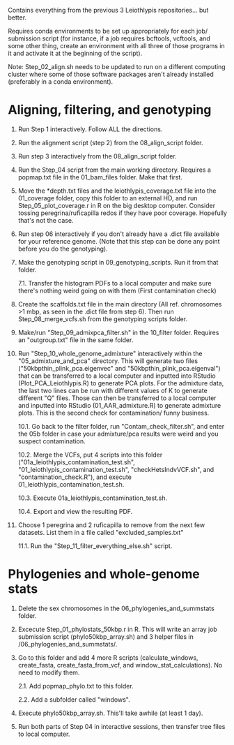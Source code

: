 Contains everything from the previous 3 Leiothlypis repositories... but better. 

Requires conda environments to be set up appropriately for each job/ submission script (for instance, if a job requires bcftools, vcftools, and some other thing, create an environment with all three of those programs in it and activate it at the beginning of the script). 

Note: Step_02_align.sh needs to be updated to run on a different computing cluster where some of those software packages aren't already installed (preferably in a conda environment). 

# Aligning, filtering, and genotyping
1. Run Step 1 interactively. Follow ALL the directions. 

2. Run the alignment script (step 2) from the 08_align_script folder.

3. Run step 3 interactively from the 08_align_script folder. 

4. Run the Step_04 script from the main working directory. Requires a popmap.txt file in the 01_bam_files folder. Make that first. 

5. Move the *depth.txt files and the leiothlypis_coverage.txt file into the 01_coverage folder, copy this folder to an external HD, and run Step_05_plot_coverage.r in R on the big desktop computer. Consider tossing peregrina/ruficapilla redos if they have poor coverage. Hopefully that's not the case.

6. Run step 06 interactively if you don't already have a .dict file available for your reference genome. (Note that this step can be done any point before you do the genotyping).

7. Make the genotyping script in 09_genotyping_scripts. Run it from that folder.

    7.1. Transfer the histogram PDFs to a local computer and make sure there's nothing weird going on with them (First contamination check)

8. Create the scaffolds.txt file in the main directory (All ref. chromosomes >1 mbp, as seen in the .dict file from step 6). Then run Step_08_merge_vcfs.sh from the genotyping scripts folder. 

9. Make/run "Step_09_admixpca_filter.sh" in the 10_filter folder. Requires an "outgroup.txt" file in the same folder.
    
10. Run "Step_10_whole_genome_admixture" interactively within the "05_admixture_and_pca" directory. This will generate two files ("50kbpthin_plink_pca.eigenvec" and "50kbpthin_plink_pca.eigenval") that can be transferred to a local computer and inputted into RStudio (Plot_PCA_Leiothlypis.R) to generate PCA plots. For the admixture data, the last two lines can be run with different values of K to generate different "Q" files. Those can then be transferred to a local computer and inputted into RStudio (01_AAR_admixture.R) to generate admixture plots. This is the second check for contamination/ funny business. 

    10.1. Go back to the filter folder, run "Contam_check_filter.sh", and enter the 05b folder in case your admixture/pca results were weird and you suspect contamination.

    10.2. Merge the VCFs, put 4 scripts into this folder ("01a_leiothlypis_contamination_test.sh", "01_leiothlypis_contamination_test.sh", "checkHetsIndvVCF.sh", and "contamination_check.R"), and execute 01_leiothlypis_contamination_test.sh. 

    10.3. Execute 01a_leiothlypis_contamination_test.sh.

    10.4. Export and view the resulting PDF. 

11. Choose 1 peregrina and 2 ruficapilla to remove from the next few datasets. List them in a file called "excluded_samples.txt"

    11.1. Run the "Step_11_filter_everything_else.sh" script.

# Phylogenies and whole-genome stats
1. Delete the sex chromosomes in the 06_phylogenies_and_summstats folder. 

2. Excecute Step_01_phylostats_50kbp.r in R. This will write an array job submission script (phylo50kbp_array.sh) and 3 helper files in /06_phylogenies_and_summstats/.

3. Go to this folder and add 4 more R scripts (calculate_windows, create_fasta, create_fasta_from_vcf, and window_stat_calculations). No need to modify them.

   2.1. Add popmap_phylo.txt to this folder.

   2.2. Add a subfolder called "windows".

4. Execute phylo50kbp_array.sh. This'll take awhile (at least 1 day).

5. Run both parts of Step 04 in interactive sessions, then transfer tree files to local computer.
